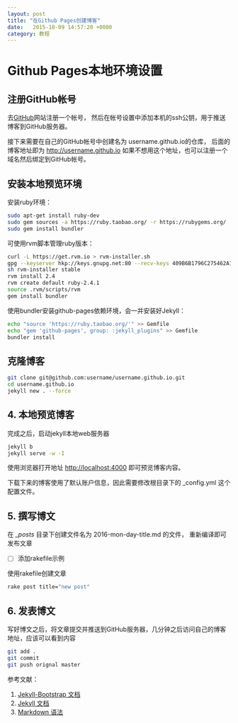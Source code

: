 ```yaml
---
layout: post
title: "在Github Pages创建博客"
date:   2015-10-09 14:57:20 +0000
category: 教程
---
```

# Github Pages本地环境设置

## 注册GitHub帐号

去[GitHub](https://github.com)网站注册一个帐号，
然后在帐号设置中添加本机的ssh公钥，用于推送博客到GitHub服务器。

接下来需要在自己的GitHub帐号中创建名为 username.github.io的仓库，
后面的博客地址即为 <http://username.github.io>
如果不想用这个地址，也可以注册一个域名然后绑定到GitHub帐号。

## 安装本地预览环境

安装ruby环境：

```bash
sudo apt-get install ruby-dev
sudo gem sources -a https://ruby.taobao.org/ -r https://rubygems.org/
sudo gem install bundler
```

可使用rvm脚本管理ruby版本：

```bash
curl -L https://get.rvm.io > rvm-installer.sh
gpg --keyserver hkp://keys.gnupg.net:80 --recv-keys 409B6B1796C275462A1703113804BB82D39DC0E3
sh rvm-installer stable
rvm install 2.4
rvm create default ruby-2.4.1
source .rvm/scripts/rvm
gem install bundler
```

使用bundler安装github-pages依赖环境，会一并安装好Jekyll：

```bash
echo "source 'https://ruby.taobao.org/'" >> Gemfile
echo "gem 'github-pages', group: :jekyll_plugins" >> Gemfile
bundler install
```

## 克隆博客

```bash
git clone git@github.com:username/username.github.io.git
cd username.github.io
jekyll new . --force
```

## 4. 本地预览博客

完成之后，启动jekyll本地web服务器

```bash
jekyll b
jekyll serve -w -I
```

使用浏览器打开地址 <http://localhost:4000> 即可预览博客内容。

下载下来的博客使用了默认账户信息，因此需要修改根目录下的 _config.yml 这个配置文件。

## 5. 撰写博文

在 *_posts* 目录下创建文件名为 2016-mon-day-title.md 的文件，
重新编译即可发布文章

- [ ] 添加rakefile示例

使用rakefile创建文章

```bash
rake post title="new post"
```

## 6. 发表博文

写好博文之后，将文章提交并推送到GitHub服务器，几分钟之后访问自己的博客地址，应该可以看到内容

```bash
git add .
git commit
git push orignal master
```

参考文献：

1. [Jekyll-Bootstrap 文档](http://jekyllbootstrap.com)
2. [Jekyll 文档](http://jekyllcn.com)
3. [Markdown 语法](http://wowubuntu.com/markdown)
